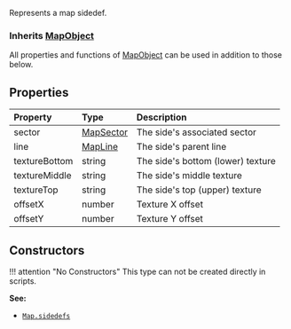 Represents a map sidedef.

### Inherits <type>[MapObject](MapObject.md)</type>  
All properties and functions of <type>[MapObject](MapObject.md)</type> can be used in addition to those below.

## Properties

| Property | Type | Description |
|:---------|:-----|:------------|
<prop class="ro">sector</prop> | <type>[MapSector](MapSector.md)</type> | The side's associated sector
<prop class="ro">line</prop> | <type>[MapLine](MapLine.md)</type> | The side's parent line
<prop class="ro">textureBottom</prop> | <type>string</type> | The side's bottom (lower) texture
<prop class="ro">textureMiddle</prop> | <type>string</type> | The side's middle texture
<prop class="ro">textureTop</prop> | <type>string</type> | The side's top (upper) texture
<prop class="ro">offsetX</prop> | <type>number</type> | Texture X offset
<prop class="ro">offsetY</prop> | <type>number</type> | Texture Y offset

## Constructors

!!! attention "No Constructors"
    This type can not be created directly in scripts.

**See:**

* <code>[Map.sidedefs](Map.md#properties)</code>

